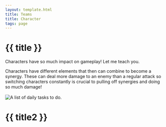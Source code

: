 ```yaml
---
layout: template.html
title: Teams
title: Character
tags: page
---
```

# {{ title }}
Characters have so much impact on gameplay! Let me teach you.

<div class="tip1">
Characters have different elements that then can combine to become a synergy. These can deal more damage to an enemy than a regular attack so switching characters constantly is crucial to pulling off synergies and doing so much damage!
<br></br>
<img class="img1" src="..\img\reactChrt.png" alt="A list of daily tasks to do.">
</div>

# {{ title2 }}

